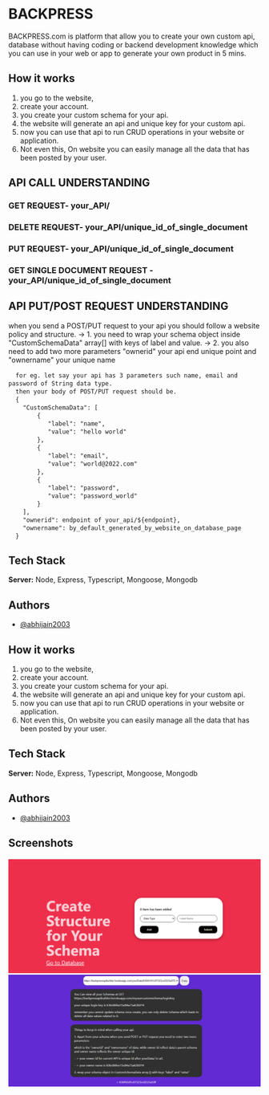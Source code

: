 
# BACKPRESS

BACKPRESS.com is platform that allow you to create your own custom api, database without having coding or backend development knowledge which you can use in your web or app to generate your own product in 5 mins.


## How it works
1. you go to the website, 
2. create your account.
3. you create your custom schema for your api.
4. the website will generate an api and unique key for your custom api.
5. now you can use that api to run CRUD operations in your website or application.
6. Not even this, On website you can easily manage all the data that has been posted by your user.

## API CALL UNDERSTANDING

### GET REQUEST- your_API/

### DELETE REQUEST- your_API/unique_id_of_single_document

### PUT REQUEST- your_API/unique_id_of_single_document

### GET SINGLE DOCUMENT REQUEST - your_API/unique_id_of_single_document


## API PUT/POST REQUEST UNDERSTANDING
when you send a POST/PUT request to your api you should follow a website policy and structure.
-> 1. you need to wrap your schema object inside "CustomSchemaData" array<object>[] with keys of 
      label and value.
-> 2. you also need to add two more parameters "ownerid" your api end unique point and "ownername" your unique name 
      
      for eg. let say your api has 3 parameters such name, email and password of String data type.
      then your body of POST/PUT request should be.
      { 
        "CustomSchemaData": [
            {
               "label": "name",
               "value": "hello world"
            },
            {
               "label": "email",
               "value": "world@2022.com"
            },
            {
               "label": "password",
               "value": "password_world"
            }
        ],
        "ownerid": endpoint of your_api/${endpoint},
        "ownername": by_default_generated_by_website_on_database_page
      }


## Tech Stack

**Server:** Node, Express, Typescript, Mongoose, Mongodb


## Authors

- [@abhijain2003](https://github.com/abhijain2003)


## How it works
1. you go to the website, 
2. create your account.
3. you create your custom schema for your api.
4. the website will generate an api and unique key for your custom api.
5. now you can use that api to run CRUD operations in your website or application.
6. Not even this, On website you can easily manage all the data that has been posted by your user.

## Tech Stack

**Server:** Node, Express, Typescript, Mongoose, Mongodb


## Authors

- [@abhijain2003](https://github.com/abhijain2003)


## Screenshots


![App Screenshot](./src/Assets/s1.png)
![App Screenshot](./src/Assets/s2.png)



